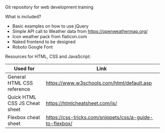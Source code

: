 Git repository for web development training

What is included?
- Basic examples on how to use jQuery
- Simple API call to Weather data from https://openweathermap.org/
- Icon weather pack from flaticon.com
- Naked frontend to be designed
- Roboto Google Font


Resources for HTML, CSS and JavaScript:


| Used for   | Link |
| ------------- | ------------- |
| General HTML CSS reference  | https://www.w3schools.com/html/default.asp   |
| Quick HTML CSS JS Cheat sheet  | https://htmlcheatsheet.com/js/  |
| Flexbox cheat sheet  | https://css-tricks.com/snippets/css/a-guide-to-flexbox/  |
